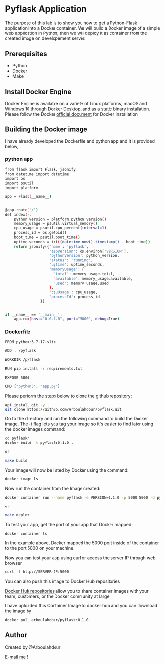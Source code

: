 # Pyflask Application 

The purpose of this lab is to show you how to get a Python-Flask application into a Docker container. 
We will build a Docker image of a simple web application in Python, then we will deploy it as container from the created image on developement server.

## Prerequisites
- Python
- Docker
- Make

## Install Docker Engine

Docker Engine is available on a variety of Linux platforms, macOS and Windows 10 through Docker Desktop, and as a static binary installation. Please follow the Docker [official document](https://docs.docker.com/engine/install/)  for Docker Installation.

## Building the Docker image

I have already developed the Dockerfile and python app and it is provided below,

### python app

~~~sh
from flask import Flask, jsonify
from datetime import datetime
import os
import psutil
import platform

app = Flask(__name__)


@app.route('/')
def index():
    python_version = platform.python_version()
    memory_usage = psutil.virtual_memory()
    cpu_usage = psutil.cpu_percent(interval=1)
    process_id = os.getpid()
    boot_time = psutil.boot_time()
    uptime_seconds = int((datetime.now().timestamp() - boot_time))
    return jsonify({'name': 'pyflask',
                    'appVersion': os.environ['VERSION'],
                    'pythonVersion': python_version,
                    'status': 'running',
                    'uptime': uptime_seconds,
                    'memoryUsage': {
                      'total': memory_usage.total,
                      'available': memory_usage.available,
                      'used': memory_usage.used
                    },
                    'cpuUsage': cpu_usage,
                    'processId': process_id
                })


if __name__ == '__main__':
    app.run(host="0.0.0.0", port="5000", debug=True)
~~~

### Dockerfile

~~~sh
FROM python:3.7.17-slim

ADD . /pyflask

WORKDIR /pyflask

RUN pip install -r requirements.txt

EXPOSE 5000

CMD ["python3", "app.py"]
~~~

Please perform the steps below to clone the github repository;

~~~sh
apt install git -y
git clone https://github.com/Arboulahdour/pyflask.git
~~~ 

Go to the directory and run the following command to build the Docker image. The -t flag lets you tag your image so it's easier to find later using the docker images command:
~~~sh
cd pyflask/
docker build -t pyflask:0.1.0 . 

or

make build
~~~

Your image will now be listed by Docker using the command:
~~~sh
docker image ls
~~~

Now run the container from the Image created:
~~~sh
docker container run --name pyflask -e VERSION=0.1.0 -p 5000:5000 -d pyflask:0.1.0

or

make deploy

~~~

To test your app, get the port of your app that Docker mapped:
~~~sh
docker container ls
~~~

In the example above, Docker mapped the 5000 port inside of the container to the port 5000 on your machine.

Now you can test your app using curl or access the server IP through web browser
~~~sh
curl -I http://SERVER-IP:5000
~~~

You can also push this image to Docker Hub repositories

[Docker Hub repositories](https://docs.docker.com/docker-hub/repos/) allow you to share container images with your team, customers, or the Docker community at large.

I have uploaded this Container Image to docker hub and you can download the image by

~~~sh
docker pull arboulahdour/pyflask:0.1.0
~~~

## Author
Created by @Arboulahdour

<a href="mailto:ar.boulahdour@outlook.com">E-mail me !</a>
